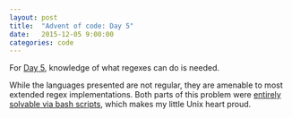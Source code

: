```yaml
---
layout: post
title:  "Advent of code: Day 5"
date:   2015-12-05 9:00:00
categories: code 
---
```


For [Day 5][day], knowledge of what regexes can do is needed.

While the languages presented are not regular, they are amenable to most extended regex implementations. Both parts of this problem were [entirely solvable via bash scripts][code], which makes my little Unix heart proud.

[day]: http://adventofcode.com/day/5
[code]: https://github.com/bildzeitung/adventofcode/tree/master/05
